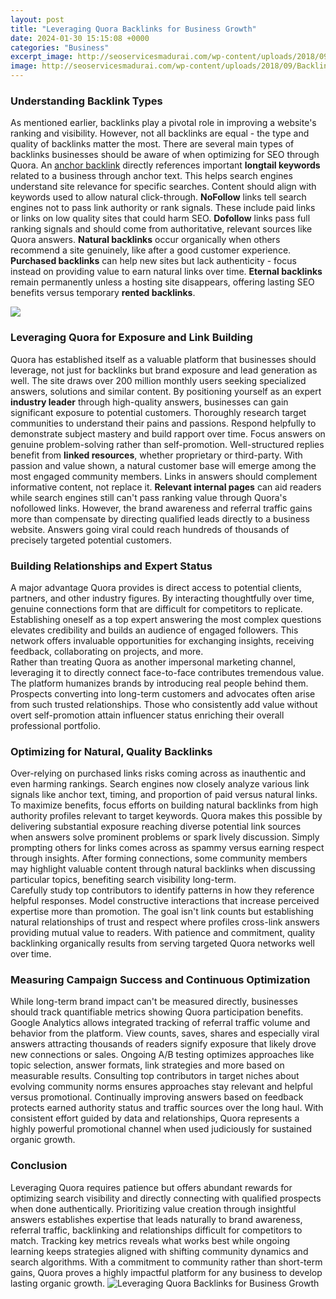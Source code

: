 ```yaml
---
layout: post
title: "Leveraging Quora Backlinks for Business Growth"
date: 2024-01-30 15:15:08 +0000
categories: "Business"
excerpt_image: http://seoservicesmadurai.com/wp-content/uploads/2018/09/Backlinks-Boost-Business-Growth.jpg
image: http://seoservicesmadurai.com/wp-content/uploads/2018/09/Backlinks-Boost-Business-Growth.jpg
---
```


### Understanding Backlink Types
As mentioned earlier, backlinks play a pivotal role in improving a website's ranking and visibility. However, not all backlinks are equal - the type and quality of backlinks matter the most. There are several main types of backlinks businesses should be aware of when optimizing for SEO through Quora.
An [anchor backlink](https://store.fi.io.vn/collection/algarin) directly references important **longtail keywords** related to a business through anchor text. This helps search engines understand site relevance for specific searches. Content should align with keywords used to allow natural click-through. **NoFollow** links tell search engines not to pass link authority or rank signals. These include paid links or links on low quality sites that could harm SEO. **Dofollow** links pass full ranking signals and should come from authoritative, relevant sources like Quora answers. **Natural backlinks** occur organically when others recommend a site genuinely, like after a good customer experience. **Purchased backlinks** can help new sites but lack authenticity - focus instead on providing value to earn natural links over time. **Eternal backlinks** remain permanently unless a hosting site disappears, offering lasting SEO benefits versus temporary **rented backlinks**.

![](https://www.seoclerk.com/pics/597037-16q6lS1523421307.jpg)
### Leveraging Quora for Exposure and Link Building 
Quora has established itself as a valuable platform that businesses should leverage, not just for backlinks but brand exposure and lead generation as well. The site draws over 200 million monthly users seeking specialized answers, solutions and similar content. By positioning yourself as an expert **industry leader** through high-quality answers, businesses can gain significant exposure to potential customers. 
Thoroughly research target communities to understand their pains and passions. Respond helpfully to demonstrate subject mastery and build rapport over time. Focus answers on genuine problem-solving rather than self-promotion. Well-structured replies benefit from **linked resources**, whether proprietary or third-party. With passion and value shown, a natural customer base will emerge among the most engaged community members.
Links in answers should complement informative content, not replace it. **Relevant internal pages** can aid readers while search engines still can't pass ranking value through Quora's nofollowed links. However, the brand awareness and referral traffic gains more than compensate by directing qualified leads directly to a business website. Answers going viral could reach hundreds of thousands of precisely targeted potential customers.
### Building Relationships and Expert Status
A major advantage Quora provides is direct access to potential clients, partners, and other industry figures. By interacting thoughtfully over time, genuine connections form that are difficult for competitors to replicate. Establishing oneself as a top expert answering the most complex questions elevates credibility and builds an audience of engaged followers. This network offers invaluable opportunities for exchanging insights, receiving feedback, collaborating on projects, and more.  
Rather than treating Quora as another impersonal marketing channel, leveraging it to directly connect face-to-face contributes tremendous value. The platform humanizes brands by introducing real people behind them. Prospects converting into long-term customers and advocates often arise from such trusted relationships. Those who consistently add value without overt self-promotion attain influencer status enriching their overall professional portfolio.
### Optimizing for Natural, Quality Backlinks
Over-relying on purchased links risks coming across as inauthentic and even harming rankings. Search engines now closely analyze various link signals like anchor text, timing, and proportion of paid versus natural links. To maximize benefits, focus efforts on building natural backlinks from high authority profiles relevant to target keywords.
Quora makes this possible by delivering substantial exposure reaching diverse potential link sources when answers solve prominent problems or spark lively discussion. Simply prompting others for links comes across as spammy versus earning respect through insights. After forming connections, some community members may highlight valuable content through natural backlinks when discussing particular topics, benefiting search visibility long-term.  
Carefully study top contributors to identify patterns in how they reference helpful responses. Model constructive interactions that increase perceived expertise more than promotion. The goal isn't link counts but establishing natural relationships of trust and respect where profiles cross-link answers providing mutual value to readers. With patience and commitment, quality backlinking organically results from serving targeted Quora networks well over time.
### Measuring Campaign Success and Continuous Optimization
While long-term brand impact can't be measured directly, businesses should track quantifiable metrics showing Quora participation benefits. Google Analytics allows integrated tracking of referral traffic volume and behavior from the platform. View counts, saves, shares and especially viral answers attracting thousands of readers signify exposure that likely drove new connections or sales. 
Ongoing A/B testing optimizes approaches like topic selection, answer formats, link strategies and more based on measurable results. Consulting top contributors in target niches about evolving community norms ensures approaches stay relevant and helpful versus promotional. Continually improving answers based on feedback protects earned authority status and traffic sources over the long haul. With consistent effort guided by data and relationships, Quora represents a highly powerful promotional channel when used judiciously for sustained organic growth.
### Conclusion
Leveraging Quora requires patience but offers abundant rewards for optimizing search visibility and directly connecting with qualified prospects when done authentically. Prioritizing value creation through insightful answers establishes expertise that leads naturally to brand awareness, referral traffic, backlinking and relationships difficult for competitors to match. Tracking key metrics reveals what works best while ongoing learning keeps strategies aligned with shifting community dynamics and search algorithms. With a commitment to community rather than short-term gains, Quora proves a highly impactful platform for any business to develop lasting organic growth.
![Leveraging Quora Backlinks for Business Growth](http://seoservicesmadurai.com/wp-content/uploads/2018/09/Backlinks-Boost-Business-Growth.jpg)